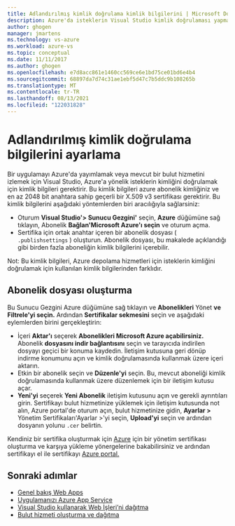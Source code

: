 ```yaml
---
title: Adlandırılmış kimlik doğrulama kimlik bilgilerini | Microsoft Docs
description: Azure'da isteklerin Visual Studio kimlik doğrulaması yapmak için kullanabileceğiniz kimlik bilgilerini sağlamayı öğrenin. Böylece azure'dan Azure'a Visual Studio veya mevcut bir bulut hizmetini izleyebilirsiniz.
author: ghogen
manager: jmartens
ms.technology: vs-azure
ms.workload: azure-vs
ms.topic: conceptual
ms.date: 11/11/2017
ms.author: ghogen
ms.openlocfilehash: e7d8acc861e1460cc569ce6e1bd75ce01bd6e4b4
ms.sourcegitcommit: 68897da7d74c31ae1ebf5d47c7b5ddc9b108265b
ms.translationtype: MT
ms.contentlocale: tr-TR
ms.lasthandoff: 08/13/2021
ms.locfileid: "122031828"
---
```

# <a name="set-up-named-authentication-credentials"></a>Adlandırılmış kimlik doğrulama bilgilerini ayarlama

Bir uygulamayı Azure'da yayımlamak veya mevcut bir bulut hizmetini izlemek için Visual Studio, Azure'a yönelik isteklerin kimliğini doğrulamak için kimlik bilgileri gerektirir. Bu kimlik bilgileri azure abonelik kimliğiniz ve en az 2048 bit anahtara sahip geçerli bir X.509 v3 sertifikası gerektirir. Bu kimlik bilgilerini aşağıdaki yöntemlerden biri aracılığıyla sağlarsiniz:

- Oturum **Visual Studio'> Sunucu Gezgini'** seçin, **Azure** düğümüne sağ tıklayın, Abonelik **Bağlan'Microsoft Azure'ı seçin** ve oturum açma.
- Sertifika için ortak anahtar içeren bir abonelik dosyası ( `.publishsettings` ) oluşturun. Abonelik dosyası, bu makalede açıklandığı gibi birden fazla aboneliğin kimlik bilgilerini içerebilir.

Not: Bu kimlik bilgileri, Azure depolama hizmetleri için isteklerin kimliğini doğrulamak için kullanılan kimlik bilgilerinden farklıdır.

## <a name="create-a-subscription-file"></a>Abonelik dosyası oluşturma

Bu Sunucu Gezgini Azure düğümüne sağ tıklayın ve **Abonelikleri** Yönet **ve Filtrele'yi seçin.** Ardından **Sertifikalar sekmesini** seçin ve aşağıdaki eylemlerden birini gerçekleştirin:

- İçeri **Aktar'ı** seçerek **Abonelikleri Microsoft Azure açabilirsiniz.** Abonelik **dosyasını indir bağlantısını** seçin ve tarayıcıda indirilen dosyayı geçici bir konuma kaydedin. İletişim kutusuna geri dönüp indirme konumunu açın ve kimlik doğrulamasında kullanmak üzere içeri aktarın.
- Etkin bir abonelik seçin ve **Düzenle'yi** seçin. Bu, mevcut aboneliği kimlik doğrulamasında kullanmak üzere düzenlemek için bir iletişim kutusu açar.
- **Yeni'yi** seçerek **Yeni Abonelik** iletişim kutusunu açın ve gerekli ayrıntıları girin. Sertifikayı bulut hizmetinize yüklemek için iletişim kutusunda not alın, Azure portal'de oturum açın, bulut hizmetinize gidin, **Ayarlar >** Yönetim Sertifikaları'Ayarlar >'yi seçin, **Upload'yi** seçin ve ardından dosyanın yolunu `.cer` belirtin.

Kendiniz bir sertifika oluşturmak için [Azure](/azure/cloud-services/cloud-services-certs-create) için bir yönetim sertifikası oluşturma ve karşıya yükleme yönergelerine bakabilirsiniz ve ardından sertifikayı el ile sertifikayı [Azure portal.](https://portal.azure.com/)

## <a name="next-steps"></a>Sonraki adımlar

- [Genel bakış Web Apps](/azure/app-service/)
- [Uygulamanızı Azure App Service](/azure/app-service/app-service-deploy-local-git)
- [Visual Studio kullanarak Web İşleri’ni dağıtma](/azure/app-service/websites-dotnet-deploy-webjobs)
- [Bulut hizmeti oluşturma ve dağıtma](/azure/cloud-services/cloud-services-how-to-create-deploy-portal)
